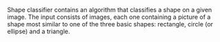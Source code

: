 Shape classifier contains an algorithm that classifies a shape on a given image.
The input consists of images, each one containing a picture of a shape most similar to one of
the three basic shapes: rectangle, circle (or ellipse) and a triangle.
